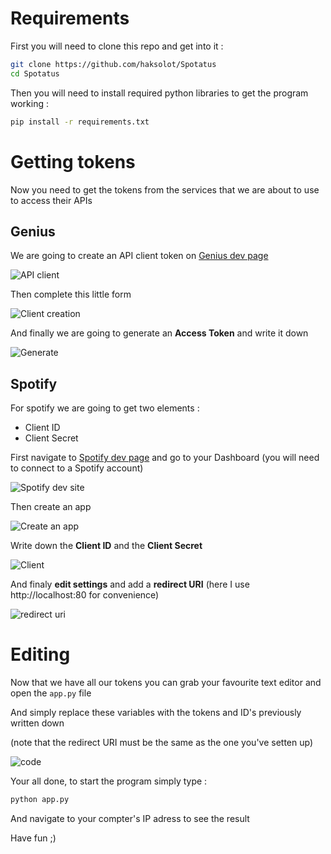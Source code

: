 # Requirements
First you will need to clone this repo and get into it :
```Bash
git clone https://github.com/haksolot/Spotatus
cd Spotatus
```
Then you will need to install required python libraries to get the program working :

```Bash
pip install -r requirements.txt
```

# Getting tokens
Now you need to get the tokens from the services that we are about to use to access their APIs

## Genius
We are going to create an API client token on [Genius dev page](https://genius.com/developers)

![API client](https://lh3.googleusercontent.com/u/1/drive-viewer/AAOQEOSfwbbTVS2pkR-bAqTl6l21-pqUGUkwMswVEuh-DW9Ow_RijU6hwUT981ax2SF0Tp43jYQIuvSwJZQxiqmJNy18lswEKg=w1078-h859)

Then complete this little form 

![Client creation](https://lh3.googleusercontent.com/u/1/drive-viewer/AAOQEOSFeQTXLMtsKf0Qn35As-2X4b1KwqzLRF-A5IPuS4poUMgfjDDuk65b_M0aiN-IaXLnqX98QOWLVLkCLMHl23vcfGiR=w1078-h859)

And finally we are going to generate an **Access Token** and write it down 

![Generate](https://lh3.googleusercontent.com/u/1/drive-viewer/AAOQEOQTmg5mVkUHhjrRRHXz4RIeHvwWh6zUTLk9J3fQCdxoeZFckaUFO9bhhcW69SbTNezIZBKRrSCKWjXJzivavoN1XsWvGQ=w1078-h859)

## Spotify
For spotify we are going to get two elements :
- Client ID
- Client Secret
  
First navigate to [Spotify dev page](https://developer.spotify.com/) and go to your Dashboard (you will need to connect to a Spotify account)

![Spotify dev site](https://lh3.googleusercontent.com/u/1/drive-viewer/AAOQEOSApsfopevo11H3dEUIGgcS8aLTc9LunGbTSQ_PHNvwnY25iLyBCachE8HfVpCqtuuWACS5zM9dgYAGYXrl70cB3ma2uw=w1078-h859)

Then create an app 

![Create an app](https://lh3.googleusercontent.com/u/1/drive-viewer/AAOQEOSE_1ihhDbPcgXx4Xa0ALcD6UbIweLdAyb3btWvoMbU94Uo5ecaXWv7gTN1an2kgGUfA0RY5IP4mCW2uZwrKz8MQWxg=w1078-h859)

Write down the **Client ID** and the **Client Secret**

![Client](https://lh3.googleusercontent.com/u/1/drive-viewer/AAOQEORZPRno6sJji2I8-qOTpQzVToSx1C4fLaXZvp7N3SNBYqjm4ncLbssBjfmtuzL1J8uti9f45izNLIJ7d_FsleLhX9bS1w=w1078-h859)

And finaly **edit settings** and add a **redirect URI** (here I use http://localhost:80 for convenience)

![redirect uri](https://lh3.googleusercontent.com/u/1/drive-viewer/AAOQEOQcGXZZJ40Xpp2vcbOWOTFUW6mrluHHXUQawPlJpC2t38B5XuXs_sQmz3psJ2kD1JaN4bJddM9Oob6LS4LRB5ZbgQ_Q=w1078-h859)


# Editing
Now that we have all our tokens you can grab your favourite text editor and open the ```app.py``` file

And simply replace these variables with the tokens and ID's previously written down

(note that the redirect URI must be the same as the one you've setten up)

![code](https://lh3.googleusercontent.com/u/1/drive-viewer/AAOQEOTC1iVYEU0QCPMv_idrqlMQ1iBcG09trl3qMDm7UMM_KPheXOwB4905qcpVlmPvB__ai49Y4vRLNwHmx8bWrij0EAAWNw=w1078-h859)

Your all done, to start the program simply type :
```Bash
python app.py
```
And navigate to your compter's IP adress to see the result

Have fun ;)
